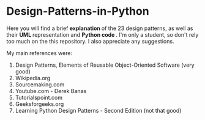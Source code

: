 # Design-Patterns-in-Python

Here you will find a brief <b> explanation </b> of the 23 design patterns, as well as their <b> UML </b> representation and <b> Python code </b>.
I'm only a student, so don't rely too much on the this repository. I also appreciate any suggestions.

My main references were:
1. Design Patterns, Elements of Reusable Object-Oriented Software (very good)
2. Wikipedia.org
3. Sourcemaking.com
4. Youtube.com - Derek Banas
5. Tutorialspoint.com
6. Geeksforgeeks.org
7. Learning Python Design Patterns - Second Edition (not that good)
